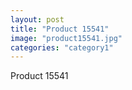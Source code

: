 ```yaml
---
layout: post
title: "Product 15541"
image: "product15541.jpg"
categories: "category1"
---
```

Product 15541
